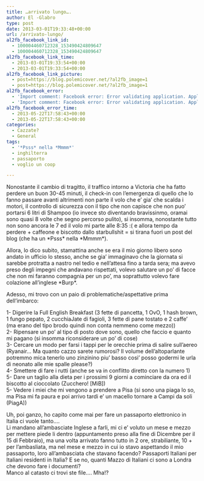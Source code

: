 ```yaml
---
title: …arrivato lungo….
author: El -Glabro
type: post
date: 2013-03-01T19:33:48+00:00
url: /arrivato-lungo/
al2fb_facebook_link_id:
  - 100004460712328_153490424809647
  - 100004460712328_153490424809647
al2fb_facebook_link_time:
  - 2013-03-01T19:33:54+00:00
  - 2013-03-01T19:33:54+00:00
al2fb_facebook_link_picture:
  - post=https://blog.polemicover.net/?al2fb_image=1
  - post=https://blog.polemicover.net/?al2fb_image=1
al2fb_facebook_error:
  - 'Import comment: Facebook error: Error validating application. Application has been deleted.'
  - 'Import comment: Facebook error: Error validating application. Application has been deleted.'
al2fb_facebook_error_time:
  - 2013-05-22T17:58:43+00:00
  - 2013-05-22T17:58:43+00:00
categories:
  - Cazzate?
  - General
tags:
  - '*Psss* nella *Mmmm*'
  - inghilterra
  - passaporto
  - voglio un coop

---
```

Nonostante il cambio di tragitto, il traffico intorno a Victoria che ha fatto perdere un buon 30-45 minuti, il check-in con l&#8217;emergenza di quello che lo fanno passare avanti altrimenti non parte il volo che e&#8217; gia&#8217; che scalda i motori, il controllo di sicurezza con il tipo che non capisce che non puo&#8217; portarsi 6 litri di Shampoo (io invece sto diventando bravissinmo, oramai sono quasi 8 volte che segno percorso pulito), si insomma, nonostante tutto non sono ancora le 7 ed il volo mi parte alle 8:35 :( e allora tempo da perdere + caffeone e biscotto dallo starbullshit = si tirana fuori un post del blog (che ha un \*Psss\* nella \*Mmmm\*).

Allora, lo dico subito, stamattina anche se era il mio giorno libero sono andato in ufficio lo stesso, anche se gia&#8217; immaginavo che la giornata si sarebbe protratta a nastro nel tedio e nell&#8217;attesa fino a tarda sera; ma avevo preso degli impegni che andavano rispettati, volevo salutare un po&#8217; di facce che non mi faranno compagnia per un po&#8217;, ma soprattutto volevo fare colazione all&#8217;inglese \*Burp\*.

Adesso, mi trovo con un paio di problematiche/aspettative prima dell&#8217;imbarco:

1- Digerire la Full English Breakfast (3 fette di pancetta, 1 OvO, 1 hash brown, 1 fungo pepato, 2 cucchiaJate di fagioli, 3 fette di pane tostato e 2 caffe&#8217; (ma erano del tipo brodo quindi non conta nemmeno come mezzo))  
2- Ripensare un po&#8217; al tipo di posto dove sono, quello che faccio e quanto mi pagano (si insomma riconsiderare un po&#8217; di cose)  
3- Cercare un modo per farsi i tappi per le orecchie prima di salire sull&#8217;aereo (Ryanair&#8230; Ma quanto cazzo sarete rumorosi? Il volume dell&#8217;altoparlante potremmo mica tenerlo uno zinzinino piu&#8217; basso cosi&#8217; posso godermi le urla di neonato alle mie spalle please?)  
4- Smettere di fare i rutti (anche se va in conflitto diretto con la numero 1)  
5- Dare un taglio alla dieta per i prossimi 9 giorni a cominciare da ora ed il biscotto al cioccolato (Zucchero! [MiB])  
5- Vedere i miei che mi vengono a prendere a Pisa (si sono una piaga lo so, ma Pisa mi fa paura e poi arrivo tardi e&#8217; un macello tornare a Campi da soli (PiagA))

Uh, poi ganzo, ho capito come mai per fare un passaporto elettronico in Italia ci vuole tanto&#8230;.  
Li mandano all&#8217;ambasciate Inglese a farli, mi ci e&#8217; voluto un mese e mezzo per mettere piede li dentro (appuntamento preso alla fine di Dicembre per il 15 di Febbraio), ma una volta arrivato fanno tutto in 2 ore, strabiliante, 10 + per l&#8217;ambasliata, ma nel mese e mezzo in cui io stavo aspettando il mio passaporto, loro all&#8217;ambasciata che stavano facendo? Passaporti Italiani per Italiani residenti in Italia? E se no, quanti Mazzo di Italiani ci sono a Londra che devono fare i documenti?  
Manco al catasto ci trovi ste file&#8230;. Mha!?
